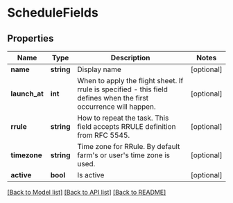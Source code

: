 # ScheduleFields

## Properties
Name | Type | Description | Notes
------------ | ------------- | ------------- | -------------
**name** | **string** | Display name | [optional] 
**launch_at** | **int** | When to apply the flight sheet. If rrule is specified - this field defines when the first occurrence will happen. | [optional] 
**rrule** | **string** | How to repeat the task. This field accepts RRULE definition from RFC 5545. | [optional] 
**timezone** | **string** | Time zone for RRule. By default farm&#39;s or user&#39;s time zone is used. | [optional] 
**active** | **bool** | Is active | [optional] 

[[Back to Model list]](../README.md#documentation-for-models) [[Back to API list]](../README.md#documentation-for-api-endpoints) [[Back to README]](../README.md)


